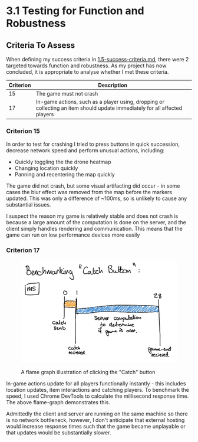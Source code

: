 # 3.1 Testing for Function and Robustness

## Criteria To Assess

When defining my success criteria in [1.5-success-criteria.md](../1-analysis/1.5-success-criteria.md "mention"), there were 2 targeted towards function and robustness. As my project has now concluded, it is appropriate to analyse whether I met these criteria.

| Criterion | Description                                                                                                                |
| --------- | -------------------------------------------------------------------------------------------------------------------------- |
| 15        | The game must not crash                                                                                                    |
| 17        | In-game actions, such as a player using, dropping or collecting an item should update immediately for all affected players |

### Criterion 15

In order to test for crashing I tried to press buttons in quick succession, decrease network speed and perform unusual actions, including:&#x20;

* Quickly toggling the the drone heatmap
* Changing location quickly
* Panning and recentering the map quickly

The game did not crash, but some visual artifacting did occur - in some cases the blur effect was removed from the map before the markers updated. This was only a difference of \~100ms, so is unlikely to cause any substantial issues.

I suspect the reason my game is relatively stable and does not crash is because a large amount of the computation is done on the server, and the client simply handles rendering and communication. This means that the game can run on low performance devices more easily

### Criterion 17

<figure><img src="../.gitbook/assets/image (1) (3) (3).png" alt=""><figcaption><p>A flame graph illustration of clicking the "Catch" button</p></figcaption></figure>

In-game actions update for all players functionally instantly - this includes location updates, item interactions and catching players. To benchmark the speed, I used Chrome DevTools to calculate the millisecond response time. The above flame-graph demonstrates this.

Admittedly the client and server are running on the same machine so there is no network bottleneck, however, I don't anticipate that external hosting would increase response times such that the game became unplayable or that updates would be substantially slower.
